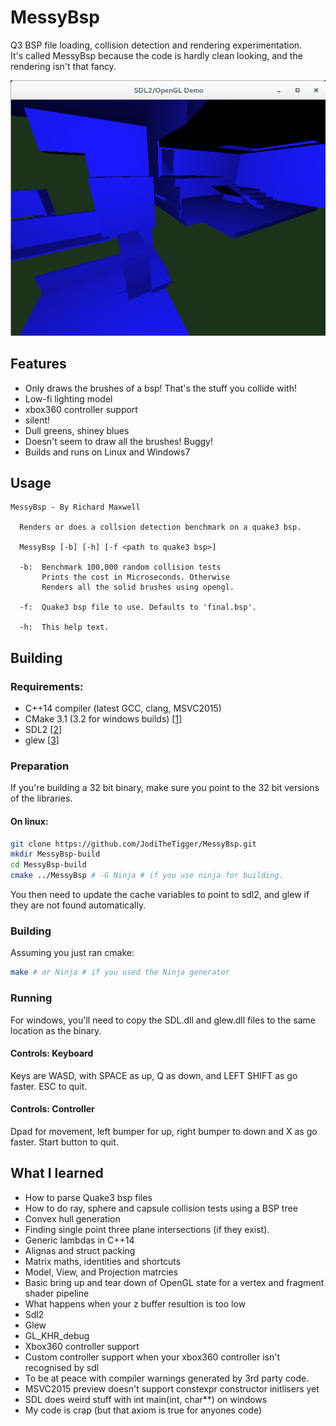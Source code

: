 MessyBsp
========

Q3 BSP file loading, collision detection and rendering experimentation.  
It's called MessyBsp because the code is hardly clean looking, and the rendering isn't that fancy.

![Messy Bsp Screenshot](MessyBsp-screenshot.png)

Features
--------
 * Only draws the brushes of a bsp! That's the stuff you collide with!
 * Low-fi lighting model
 * xbox360 controller support
 * silent!
 * Dull greens, shiney blues
 * Doesn't seem to draw all the brushes! Buggy!
 * Builds and runs on Linux and Windows7


Usage
-----

```
MessyBsp - By Richard Maxwell

  Renders or does a collsion detection benchmark on a quake3 bsp.

  MessyBsp [-b] [-h] [-f <path to quake3 bsp>]

  -b:  Benchmark 100,000 random collision tests
       Prints the cost in Microseconds. Otherwise
       Renders all the solid brushes using opengl.

  -f:  Quake3 bsp file to use. Defaults to 'final.bsp'.

  -h:  This help text. 

```

Building
--------
### Requirements:

 * C++14 compiler (latest GCC, clang, MSVC2015)
 * CMake 3.1 (3.2 for windows builds) [[1]]
 * SDL2 [[2]]
 * glew [[3]]

### Preparation

If you're building a 32 bit binary, make sure you point to the 32 bit versions of the libraries.

#### On linux:

```bash
git clone https://github.com/JodiTheTigger/MessyBsp.git
mkdir MessyBsp-build
cd MessyBsp-build
cmake ../MessyBsp # -G Ninja # if you use ninja for building.
```

You then need to update the cache variables to point to sdl2, and glew if they are not found automatically. 

### Building

Assuming you just ran cmake:  
```bash
make # or Ninja # if you used the Ninja generator
```

### Running

For windows, you'll need to copy the SDL.dll and glew.dll files to the same location as the binary.  

#### Controls: Keyboard 

Keys are WASD, with SPACE as up, Q as down, and LEFT SHIFT as go faster. ESC to quit.

#### Controls: Controller

Dpad for movement, left bumper for up, right bumper to down and X as go faster. Start button to quit.  

What I learned
--------------
 * How to parse Quake3 bsp files
 * How to do ray, sphere and capsule collision tests using a BSP tree
 * Convex hull generation
 * Finding single point three plane intersections (if they exist).
 * Generic lambdas in C++14
 * Alignas and struct packing
 * Matrix maths, identities and shortcuts
 * Model, View, and Projection matrcies
 * Basic bring up and tear down of OpenGL state for a vertex and fragment shader pipeline
 * What happens when your z buffer resultion is too low
 * Sdl2 
 * Glew
 * GL_KHR_debug
 * Xbox360 controller support 
 * Custom controller support when your xbox360 controller isn't recognised by sdl
 * To be at peace with compiler warnings generated by 3rd party code.
 * MSVC2015 preview doesn't support constexpr constructor initlisers yet
 * SDL does weird stuff with int main(int, char**) on windows
 * My code is crap (but that axiom is true for anyones code)


[1]: http://www.cmake.org/
[2]: https://www.libsdl.org/
[3]: http://glew.sourceforge.net/